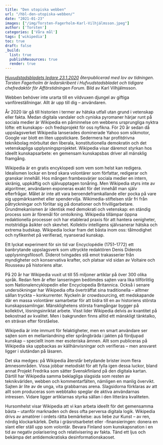 ```yaml
---
title: "Den utopiska webben"
url: "/hbl-den-utopiska-webben/"
date: "2021-01-23"
images: ["/img/Torsten-Fagerholm-Karl-Vilhjálmsson.jpeg"]
author: ['Torsten']
categories: ['Våra mål']
tags: ['wikipedia']
toc: true
draft: false
_build:
  list: true
  publishResources: true
  render: true
---
```


_[Huvudstadsbladets ledare 23.1.2020](https://www.hbl.fi/artikel/den-utopiska-webben/) återpublicerad med lov av tidningen. Torsten Fagerholm är ledarskribent i Hufvudstadsbladet och tidigare chefredaktör för Affärstidningen Forum._ Bild av Karl Vilhjálmsson.

Webben behöver inte urarta till en vildvuxen djungel av giftiga vanföreställningar. Allt är upp till dig – användaren.

År 2020 lär gå till historien i termer av hätska utfall utan grund i vetenskap eller fakta. Medan digitala vandaler och cyniska pyromaner härjar runt på sociala medier är Wikipedia en påminnelse om webbens ursprungliga nyktra löfte: ett kunskaps- och fredsprojekt för oss nyfikna. För 20 år sedan då uppslagsverket Wikipedia lanserades dominerade Yahoo som sökmotor, Google var blott en liten uppstickare. Sedermera har profitdrivna teknikbolag mörbultat den liberala, konstitutionella demokratin och det vetenskapliga upplysningsprojektet. Wikipedia visar däremot styrkan hos ideellt kunskapsarbete: en gemensam kunskapsbas driver all mänsklig framgång.

Wikipedia är en gratis encyklopedi som vem som helst kan redigera. Idealismen lockar en bred skara volontärer som författar, redigerar och granskar innehåll. Hos mången frambesvärjer sociala medier en intern, skränig, uppkäftig och självupptagen tonåring. Men Wikipedia styrs inte av algoritmer, användaren exponeras exakt för det innehåll man själv efterfrågar. Målet är inte att vara beroendeframkallande eller pocka på vare sig uppmärksamhet eller spendervilja. Wikimedia-stiftelsen står fri från påtryckningar och förlitar sig på donationer och frivilligarbetare. Grundmekanismen är identisk med demokrati och vetenskap: en ständig process som är föremål för omtolkning. Wikipedia tillämpar öppna redaktionella processer och har etablerad praxis för att hantera oenigheter, motstridiga åsikter och skevhet. Kollektiv intelligens självsanerar hätska och extrema budskap. Wikipedia lockar fram det bästa inom oss: tålmodighet och nyfikenhet på verifierad, nyanserad kunskap.

Ett lyckat experiment för sin tid var Encyclopédie (1751–1772) ett banbrytande uppslagsverk som uttryckte redaktören Denis Diderots upplysningsfilosofi. Diderot tvingades stå emot trakasserier från myndigheter och konservativa krafter, och platsar vid sidan av Voltaire och Rousseau på historiens altar.

På 20 år har Wikipedia vuxit ut till 55 miljoner artiklar på över 300 olika språk. Redan fem år efter lanseringen bedömdes sajten vara lika tillförlitlig som Nationalencyklopedin eller Encyclopedia Britannica. Också i senare undersökningar har Wikipedia ofta överträffat sina traditionella – alltmer sällan tryckta – konkurrenter. Nyckeln är crowdsourcing, ett medskapande där en massa volontärer samarbetar för att bidra till en av historiens största kunskapssamlingar. Mänsklighetens största framgångar bygger på kollektivt, lösningsinriktat arbete. Visst lider Wikipedia delvis av kvantitet på bekostnad av kvalitet. Men i bakgrunden finns alltid ett mänskligt tänktalko, en strävan efter förståelse.

Wikipedia är inte immunt för felaktigheter, men en smart användare ser sajten som en mellanlandning eller språngbräda i jakten på fördjupad kunskap – speciellt inom mer esoteriska ämnen. Allt som publiceras på Wikipedia ska uppbackas av källhänvisningar och verifieras – men ansvaret ligger i slutändan på läsaren.

Det ska medges: på Wikipedia återstår betydande brister inom flera ämnesområden. Vissa jobbar metodiskt för att fylla igen dessa luckor, bland annat Projekt Fredrika som sätter Svenskfinland på den digitala kartan. Därtill har Wikipedia samma beklagliga slagsida som resten av teknikvärlden, webben och kommentarfälten, nämligen en manlig övervikt. Sajten är lite av de unga, vita grabbarnas arena. Slagsidorna förklaras av att allt som produceras som webbtalko speglar de aktiva användarnas intressen. Vidare ligger artiklarnas styrka sällan i den litterära kvaliteten.

Hursomhelst visar Wikipedia att vi kan arbeta ideellt för det gemensamma bästa – utanför marknaden och dess ofta perversa digitala logik. Wikipedia drivs av amatörer i ordets rätta bemärkelse: aus liebe zur Kunst – av ren, nördig klockarkärlek. Delta i gräsrotsarbetet eller -finansieringen: donera en slant eller ställ upp som volontär. Bevara Finland som kunskapsnation i en tid av negativ polarisering och relativisering av fakta. Tänd ett ljus och bekämpa det antidemokratiska desinformationskaoset.